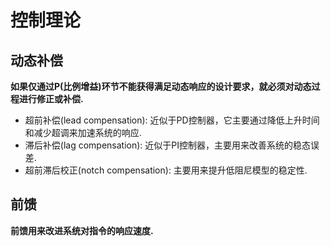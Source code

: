# 控制理论

## 动态补偿  
**如果仅通过P(比例增益)环节不能获得满足动态响应的设计要求，就必须对动态过程进行修正或补偿.**
* 超前补偿(lead compensation): 近似于PD控制器，它主要通过降低上升时间和减少超调来加速系统的响应.
* 滞后补偿(lag compensation): 近似于PI控制器，主要用来改善系统的稳态误差. 
* 超前滞后校正(notch compensation): 主要用来提升低阻尼模型的稳定性.

## 前馈
**前馈用来改进系统对指令的响应速度.**